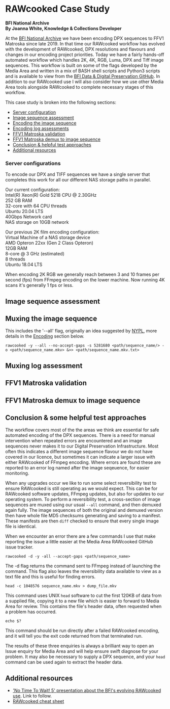 # RAWcooked Case Study  
  
**BFI National Archive**  
**By Joanna White, Knowledge & Collections Developer**  
  
At the [BFI National Archive](https://www.bfi.org.uk/bfi-national-archive) we have been encoding DPX sequences to FFV1 Matroska since late 2019. In that time our RAWcooked workflow has evolved with the development of RAWcooked, DPX resolutions and flavours and changes in our encoding project priorities.  Today we have a fairly hands-off automated workflow which handles 2K, 4K, RGB, Luma, DPX and Tiff image sequences.  This workflow is built on some of the flags developed by the Media Area and written in a mix of BASH shell scripts and Python3 scripts and is available to view from the [BFI Data & Digital Preservation GitHub](https://github.com/bfidatadigipres/dpx_encoding). In addition to our RAWcooked use I will also consider how we use other Media Area tools alongside RAWcooked to complete necessary stages of this workflow.
  
This case study is broken into the following sections:  
* [Server configuration](#server_config)
* [Image sequence assessment](#assessment)  
* [Encoding the image sequence](#muxing)  
* [Encoding log assessments](#muxing_log)  
* [FFV1 Matroska validation](#ffv1_valid)  
* [FFV1 Matroska demux to image sequence](#ffv1_demux)
* [Conclusion & helpful test approaches](#conclusion)  
* [Additional resources](#links)  
  
### <a name="server_config">Server configurations</a>
  
To encode our DPX and TIFF sequences we have a single server that completes this work for all our different NAS storage paths in parallel.  
  
Our current configuration:  
Intel(R) Xeon(R) Gold 5218 CPU @ 2.30GHz  
252 GB RAM  
32-core with 64 CPU threads  
Ubuntu 20.04 LTS  
40Gbps Network card  
NAS storage on 10GB network  
  
Our previous 2K film encoding configuration:  
Virtual Machine of a NAS storage device  
AMD Opteron 22xx (Gen 2 Class Opteron)  
12GB RAM  
8-core @ 3 GHz (estimated)  
8 threads  
Ubuntu 18.04 LTS  
  
When encoding 2K RGB we generally reach between 3 and 10 frames per second (fps) from FFmpeg encoding on the lower machine. Now running 4K scans it's generally 1 fps or less. 
  
## <a name="assessment">Image sequence assessment</a>  
  




## <a name="muxing">Muxing the image sequence</a>  

This includes the '--all' flag, originally an idea suggested by [NYPL](https://www.nypl.org/), more details in the [Encoding]() section below.  
```
rawcooked -y --all --no-accept-gaps -s 5281680 <path/sequence_name/> -o <path/sequence_name.mkv> &>> <path/sequence_name.mkv.txt>
```

## <a name="log_assessment">Muxing log assessment</a>

## <a name="ffv1_valid">FFV1 Matroska validation</a>

## <a name="ffv1_demux">FFV1 Matroska demux to image sequence</a>

## <a name="conclusion">Conclusion & some helpful test approaches</a>
  
The workflow covers most of the the areas we think are essential for safe automated encoding of the DPX sequences.  There is a need for manual intervention when repeated errors are encountered and an image sequences never makes it to our Digital Preservation Infrastructure.  Most often this indicates a different image sequence flavour we do not have covered in our licence, but sometimes it can indicate a larger issue with either RAWcooked of FFmpeg encoding. Where errors are found these are reported to an error log named after the image seqeuence, for easier monitoring.  

When any upgrades occur we like to run some select reversibility test to ensure RAWcooked is still operating as we would expect. This can be for RAWcooked software updates, FFmpeg updates, but also for updates to our operating system. To perform a reversibility test, a cross-section of image sequences are muxed using our usual ```--all``` command, and then demuxed again fully. The image sequences of both the original and demuxed version then have whole file MD5 checksums generating and saving to a manifest. These manifests are then ```diff``` checked to ensure that every single image file is identical.
  
When we encounter an error there are a few commands I use that make reporting the issue a little easier at the Media Area RAWcooked GitHub issue tracker.  
```
rawcooked -d -y -all --accept-gaps <path/sequence_name>  
```
The -d flag returns the command sent to FFmpeg instead of launching the command. This flag also leaves the reversibility data available to view as a text file and this is useful for finding errors.  
```
head -c 1048576 sequence_name.mkv > dump_file.mkv  
```
This command uses UNIX ```head``` software to cut the first 120KB of data from a supplied file, copying it to a new file which is easier to forward to Media Area for review.  This contains the file's header data, often requested when a problem has occurred.  
```
echo $?
```
This command should be run directly after a failed RAWcooked encoding, and it will tell you the exit code returned from that terminated run.  
  
The results of these three enquiries is always a brilliant way to open an Issue enquiry for Media Area and will help ensure swift diagnose for your problem. It may also be necessary to supply a DPX sequence, and your ```head``` command can be used again to extract the header data.


## <a name="links">Additional resources</a>  

* ['No Time To Wait! 5' presentation about the BFI's evolving RAWcooked use](https://www.youtube.com/@MediaAreaNet/streams). Link to follow.  
* [RAWcooked cheat sheet](https://github.com/bfidatadigipres/dpx_encoding/blob/main/RAWcooked_Cheat_Sheet.pdf)  
